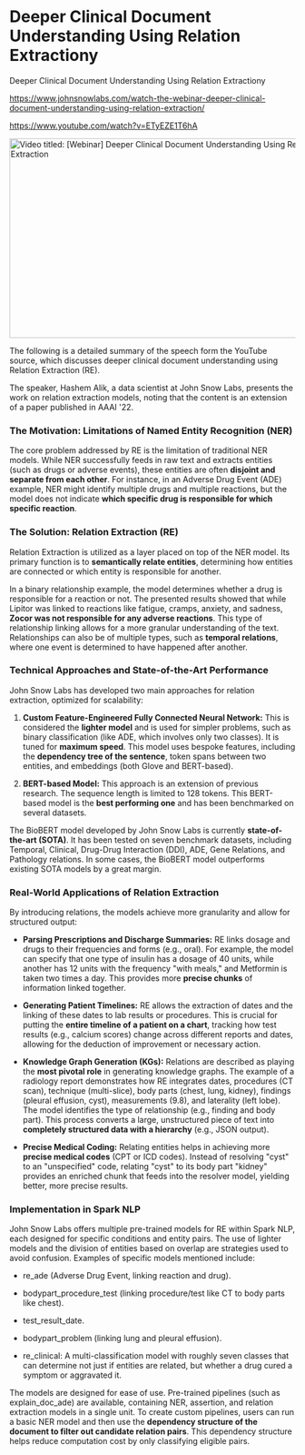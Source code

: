 # Deeper Clinical Document Understanding Using Relation Extractiony
Deeper Clinical Document Understanding Using Relation Extractiony

<https://www.johnsnowlabs.com/watch-the-webinar-deeper-clinical-document-understanding-using-relation-extraction/>

<https://www.youtube.com/watch?v=ETyEZE1T6hA>

<img src="/media/image.jpg" title="Video titled: [Webinar] Deeper Clinical Document Understanding Using Relation Extraction" style="width:6.3125in;height:3.65625in" />

The following is a detailed summary of the speech form the YouTube source, which discusses deeper clinical document understanding using Relation Extraction (RE).

The speaker, Hashem Alik, a data scientist at John Snow Labs, presents the work on relation extraction models, noting that the content is an extension of a paper published in AAAI '22.

### **The Motivation: Limitations of Named Entity Recognition (NER)**

The core problem addressed by RE is the limitation of traditional NER models. While NER successfully feeds in raw text and extracts entities (such as drugs or adverse events), these entities are often **disjoint and separate from each other**. For instance, in an Adverse Drug Event (ADE) example, NER might identify multiple drugs and multiple reactions, but the model does not indicate **which specific drug is responsible for which specific reaction**.

### **The Solution: Relation Extraction (RE)**

Relation Extraction is utilized as a layer placed on top of the NER model. Its primary function is to **semantically relate entities**, determining how entities are connected or which entity is responsible for another.

In a binary relationship example, the model determines whether a drug is responsible for a reaction or not. The presented results showed that while Lipitor was linked to reactions like fatigue, cramps, anxiety, and sadness, **Zocor was not responsible for any adverse reactions**. This type of relationship linking allows for a more granular understanding of the text. Relationships can also be of multiple types, such as **temporal relations**, where one event is determined to have happened after another.

### **Technical Approaches and State-of-the-Art Performance**

John Snow Labs has developed two main approaches for relation extraction, optimized for scalability:

1.  **Custom Feature-Engineered Fully Connected Neural Network:** This is considered the **lighter model** and is used for simpler problems, such as binary classification (like ADE, which involves only two classes). It is tuned for **maximum speed**. This model uses bespoke features, including the **dependency tree of the sentence**, token spans between two entities, and embeddings (both Glove and BERT-based).

2.  **BERT-based Model:** This approach is an extension of previous research. The sequence length is limited to 128 tokens. This BERT-based model is the **best performing one** and has been benchmarked on several datasets.

The BioBERT model developed by John Snow Labs is currently **state-of-the-art (SOTA)**. It has been tested on seven benchmark datasets, including Temporal, Clinical, Drug-Drug Interaction (DDI), ADE, Gene Relations, and Pathology relations. In some cases, the BioBERT model outperforms existing SOTA models by a great margin.

### **Real-World Applications of Relation Extraction**

By introducing relations, the models achieve more granularity and allow for structured output:

- **Parsing Prescriptions and Discharge Summaries:** RE links dosage and drugs to their frequencies and forms (e.g., oral). For example, the model can specify that one type of insulin has a dosage of 40 units, while another has 12 units with the frequency "with meals," and Metformin is taken two times a day. This provides more **precise chunks** of information linked together.

- **Generating Patient Timelines:** RE allows the extraction of dates and the linking of these dates to lab results or procedures. This is crucial for putting the **entire timeline of a patient on a chart**, tracking how test results (e.g., calcium scores) change across different reports and dates, allowing for the deduction of improvement or necessary action.

- **Knowledge Graph Generation (KGs):** Relations are described as playing the **most pivotal role** in generating knowledge graphs. The example of a radiology report demonstrates how RE integrates dates, procedures (CT scan), technique (multi-slice), body parts (chest, lung, kidney), findings (pleural effusion, cyst), measurements (9.8), and laterality (left lobe). The model identifies the type of relationship (e.g., finding and body part). This process converts a large, unstructured piece of text into **completely structured data with a hierarchy** (e.g., JSON output).

- **Precise Medical Coding:** Relating entities helps in achieving more **precise medical codes** (CPT or ICD codes). Instead of resolving "cyst" to an "unspecified" code, relating "cyst" to its body part "kidney" provides an enriched chunk that feeds into the resolver model, yielding better, more precise results.

### **Implementation in Spark NLP**

John Snow Labs offers multiple pre-trained models for RE within Spark NLP, each designed for specific conditions and entity pairs. The use of lighter models and the division of entities based on overlap are strategies used to avoid confusion. Examples of specific models mentioned include:

- re_ade (Adverse Drug Event, linking reaction and drug).

- bodypart_procedure_test (linking procedure/test like CT to body parts like chest).

- test_result_date.

- bodypart_problem (linking lung and pleural effusion).

- re_clinical: A multi-classification model with roughly seven classes that can determine not just if entities are related, but whether a drug cured a symptom or aggravated it.

The models are designed for ease of use. Pre-trained pipelines (such as explain_doc_ade) are available, containing NER, assertion, and relation extraction models in a single unit. To create custom pipelines, users can run a basic NER model and then use the **dependency structure of the document to filter out candidate relation pairs**. This dependency structure helps reduce computation cost by only classifying eligible pairs.